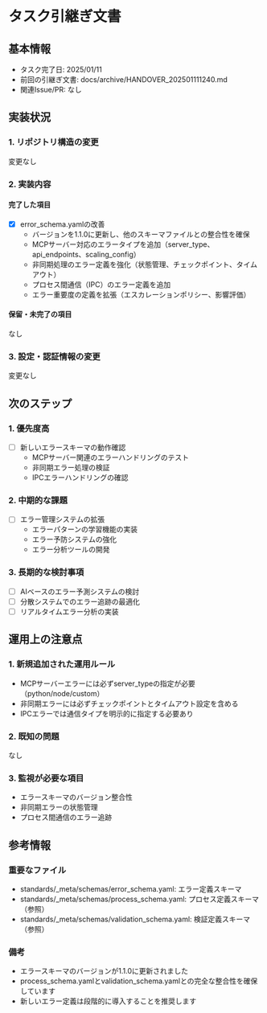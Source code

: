 # タスク引継ぎ文書

## 基本情報

- タスク完了日: 2025/01/11
- 前回の引継ぎ文書: docs/archive/HANDOVER_202501111240.md
- 関連Issue/PR: なし

## 実装状況

### 1. リポジトリ構造の変更

変更なし

### 2. 実装内容

#### 完了した項目

- [x] error_schema.yamlの改善
  - バージョンを1.1.0に更新し、他のスキーマファイルとの整合性を確保
  - MCPサーバー対応のエラータイプを追加（server_type、api_endpoints、scaling_config）
  - 非同期処理のエラー定義を強化（状態管理、チェックポイント、タイムアウト）
  - プロセス間通信（IPC）のエラー定義を追加
  - エラー重要度の定義を拡張（エスカレーションポリシー、影響評価）

#### 保留・未完了の項目

なし

### 3. 設定・認証情報の変更

変更なし

## 次のステップ

### 1. 優先度高

- [ ] 新しいエラースキーマの動作確認
  - MCPサーバー関連のエラーハンドリングのテスト
  - 非同期エラー処理の検証
  - IPCエラーハンドリングの確認

### 2. 中期的な課題

- [ ] エラー管理システムの拡張
  - エラーパターンの学習機能の実装
  - エラー予防システムの強化
  - エラー分析ツールの開発

### 3. 長期的な検討事項

- [ ] AIベースのエラー予測システムの検討
- [ ] 分散システムでのエラー追跡の最適化
- [ ] リアルタイムエラー分析の実装

## 運用上の注意点

### 1. 新規追加された運用ルール

- MCPサーバーエラーには必ずserver_typeの指定が必要（python/node/custom）
- 非同期エラーには必ずチェックポイントとタイムアウト設定を含める
- IPCエラーでは通信タイプを明示的に指定する必要あり

### 2. 既知の問題

なし

### 3. 監視が必要な項目

- エラースキーマのバージョン整合性
- 非同期エラーの状態管理
- プロセス間通信のエラー追跡

## 参考情報

### 重要なファイル

- standards/_meta/schemas/error_schema.yaml: エラー定義スキーマ
- standards/_meta/schemas/process_schema.yaml: プロセス定義スキーマ（参照）
- standards/_meta/schemas/validation_schema.yaml: 検証定義スキーマ（参照）

### 備考

- エラースキーマのバージョンが1.1.0に更新されました
- process_schema.yamlとvalidation_schema.yamlとの完全な整合性を確保しています
- 新しいエラー定義は段階的に導入することを推奨します